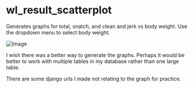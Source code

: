 # wl_result_scatterplot

Generates graphs for total, snatch, and clean and jerk vs body weight.
Use the dropdown menu to select body weight.

![Image](https://i.imgur.com/X4AFyfD.png)

I wish there was a better way to generate the graphs. Perhaps it would be better to work with multiple tables in my database rather than one large table.

There are some django urls I made not relating to the graph for practice.
